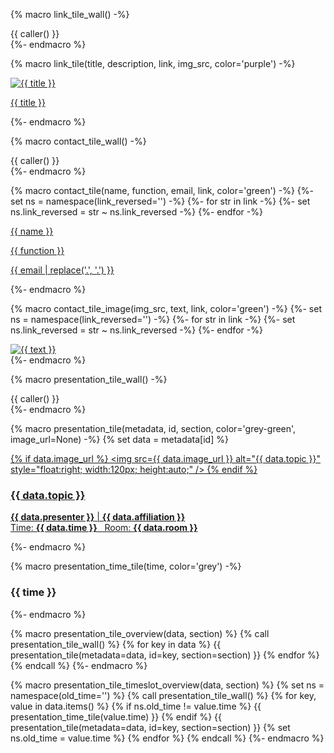 {% macro link_tile_wall() -%}
<div class="link-tile-wall">
    {{ caller() }}
</div>
{%- endmacro %}

{% macro link_tile(title, description, link, img_src, color='purple') -%}
<a class="link-tile tile-{{ color }}" title="{{ description }}" href="{{ link }}">
    <div class="tile-content">
        <div class="tile-image">
        <img src="{{ img_src }}" alt="{{ title }}" />
        </div>
        <p>{{ title }}</p>
    </div>
</a>
{%- endmacro %}


{% macro contact_tile_wall() -%}
<script type="text/javascript">
    function reverse(s){ return s.split("").reverse().join(""); };
    function openMailer(element) {
        var e = element.getAttribute("href")
        var y = "mailto:" + reverse(e);
        element.setAttribute("href", y);
        element.setAttribute("onclick", "");
    };
</script>
<div class="contact-tile-wall">
    {{ caller() }}
</div>
{%- endmacro %}

{% macro contact_tile(name, function, email, link, color='green') -%}
{%- set ns = namespace(link_reversed='') -%}
{%- for str in link -%}
    {%- set ns.link_reversed = str ~ ns.link_reversed -%}
{%- endfor -%}
<a id="email" class="contact-tile tile-{{ color }}" href="{{ ns.link_reversed }}" onclick='openMailer(this);'>
    <div class="tile-content">
        <span>
        <p class="contact-tile-name">{{ name }}</p>
        <p class="contact-tile-function">{{ function }}</p>
        <p class="contact-tile-email">{{ email | replace('.', '<span style="display: none;">.bosch</span>.') }}</p>
        </span>
    </div>
</a>
{%- endmacro %}

{% macro contact_tile_image(img_src, text, link, color='green') -%}
{%- set ns = namespace(link_reversed='') -%}
{%- for str in link -%}
    {%- set ns.link_reversed = str ~ ns.link_reversed -%}
{%- endfor -%}
<a id="email" class="contact-image-tile" href="{{ ns.link_reversed }}" onclick='openMailer(this);'>
    <div class="tile-content">
        <img src="{{ img_src }}" alt="{{ text }}" />
    </div>
</a>
{%- endmacro %}


{% macro presentation_tile_wall() -%}
<div class="presentation-tile-wall">
    {{ caller() }}
</div>
{%- endmacro %}

{% macro presentation_tile(metadata, id, section, color='grey-green', image_url=None) -%}
{% set data = metadata[id] %}
<a class="presentation-tile tile-{{ color }}" href="/{{ section }}/{{ id }}">
    <div class="tile-content">
        <span>
        {% if data.image_url %}
        <img src={{ data.image_url }} alt="{{ data.topic }}" style="float:right; width:120px; height:auto;" />
        {% endif %}
        <h3>{{ data.topic }}</h3>
        <p><strong>{{ data.presenter }}</strong> | <strong>{{ data.affiliation }}</strong><br/>
        Time: <strong>{{ data.time }}</strong> &nbsp; Room: <strong>{{ data.room }}</strong></p>
        </span>
    </div>
</a>
{%- endmacro %}

{% macro presentation_time_tile(time, color='grey') -%}
<a class="presentation-time-tile tile-{{ color }}">
    <div class="tile-content">
        <h3>{{ time }}</h3>
    </div>
</a>
{%- endmacro %}


{% macro presentation_tile_overview(data, section) %}
{% call presentation_tile_wall() %}
  {% for key in data %}
    {{ presentation_tile(metadata=data, id=key, section=section) }}
  {% endfor %}
{% endcall %}
{%- endmacro %}


{% macro presentation_tile_timeslot_overview(data, section) %}
{% set ns = namespace(old_time='') %}
{% call presentation_tile_wall() %}
  {% for key, value in data.items() %}
    {% if ns.old_time != value.time %}
      {{ presentation_time_tile(value.time) }}
    {% endif %}
    {{ presentation_tile(metadata=data, id=key, section=section) }}
    {% set ns.old_time = value.time %}
  {% endfor %}
{% endcall %}
{%- endmacro %}